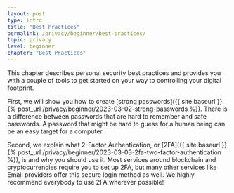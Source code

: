```yaml
---
layout: post
type: intro
title: "Best Practices"
permalink: /privacy/beginner/best-practices/
topic: privacy
level: beginner
chapter: "Best Practices"
---
```


This chapter describes personal security best practices and provides you with a couple of tools to get started on your way to controlling your digital footprint. 

First, we will show you how to create [strong passwords]({{ site.baseurl }}{% post_url /privacy/beginner/2023-03-02-strong-passwords %}). There is a difference between passwords that are hard to remember and safe passwords. A password that might be hard to guess for a human being can be an easy target for a computer.

Second, we explain what 2-Factor Authentication, or [2FA]({{ site.baseurl }}{% post_url /privacy/beginner/2023-03-03-2fa-two-factor-authentication %}), is and why you should use it. Most services around blockchain and cryptocurrencies require you to set up 2FA, but many other services like Email providers offer this secure login method as well. We highly recommend everybody to use 2FA wherever possible!
